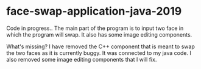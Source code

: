 # face-swap-application-java-2019
Code in progress..
The main part of the program is to input two face in which the program will swap. It also has some image editing components.

What's missing? 
I have removed the C++ component that is meant to swap the two faces as it is currently buggy. It was connected to my java code. I also removed some image editing components that I will fix.
